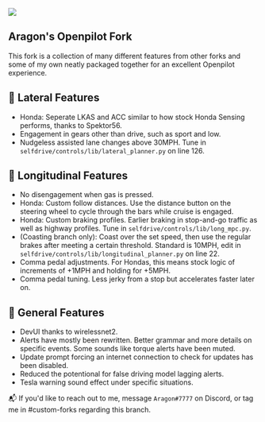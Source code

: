 [![](https://i.imgur.com/UelUjKAh.png)](#)

Aragon's Openpilot Fork
------

This fork is a collection of many different features from other forks and some of my own neatly packaged together for an excellent Openpilot experience.

🤖 Lateral Features
------
* Honda: Seperate LKAS and ACC similar to how stock Honda Sensing performs, thanks to Spektor56.
* Engagement in gears other than drive, such as sport and low.
* Nudgeless assisted lane changes above 30MPH. Tune in `selfdrive/controls/lib/lateral_planner.py` on line 126.

💨 Longitudinal Features
------
* No disengagement when gas is pressed.
* Honda: Custom follow distances. Use the distance button on the steering wheel to cycle through the bars while cruise is engaged.
* Honda: Custom braking profiles. Earlier braking in stop-and-go traffic as well as highway profiles. Tune in `selfdrive/controls/lib/long_mpc.py`.
* (Coasting branch only): Coast over the set speed, then use the regular brakes after meeting a certain threshold. Standard is 10MPH, edit in `selfdrive/controls/lib/longitudinal_planner.py` on line 22. 
* Comma pedal adjustments. For Hondas, this means stock logic of increments of +1MPH and holding for +5MPH.
* Comma pedal tuning. Less jerky from a stop but accelerates faster later on.

🚗 General Features
------
* DevUI thanks to wirelessnet2.
* Alerts have mostly been rewritten. Better grammar and more details on specific events. Some sounds like torque alerts have been muted.
* Update prompt forcing an internet connection to check for updates has been disabled.
* Reduced the potentional for false driving model lagging alerts.
* Tesla warning sound effect under specific situations.

📬 If you'd like to reach out to me, message `Aragon#7777` on Discord, or tag me in #custom-forks regarding this branch.
